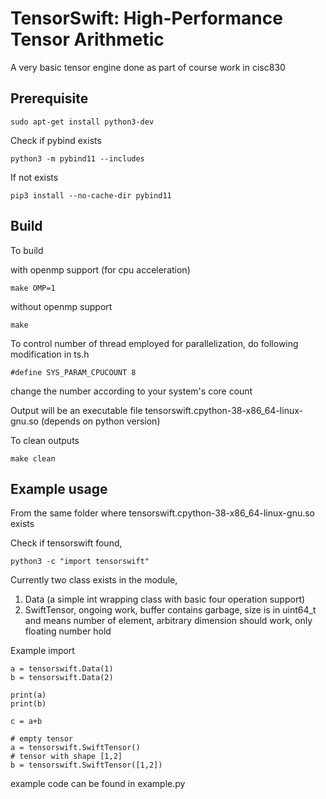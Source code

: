 # TensorSwift: High-Performance Tensor Arithmetic

A very basic tensor engine done as part of course work in cisc830

## Prerequisite
```
sudo apt-get install python3-dev
```

Check if pybind exists
```
python3 -m pybind11 --includes
```

If not exists
```
pip3 install --no-cache-dir pybind11
```

## Build
To build 

with openmp support (for cpu acceleration)
```
make OMP=1
```
without openmp support
```
make
```

To control number of thread employed for parallelization, do following modification in ts.h
```
#define SYS_PARAM_CPUCOUNT 8
```
change the number according to your system's core count

Output will be an executable file tensorswift.cpython-38-x86_64-linux-gnu.so (depends on python version)

To clean outputs
```
make clean
```

## Example usage
From the same folder where tensorswift.cpython-38-x86_64-linux-gnu.so exists

Check if tensorswift found,
```
python3 -c "import tensorswift"
```

Currently two class exists in the module, 
 1. Data (a simple int wrapping class with basic four operation support)
 2. SwiftTensor, ongoing work, buffer contains garbage, size is in uint64_t and means number of element, arbitrary dimension should work, only floating number hold

Example import
```
a = tensorswift.Data(1)
b = tensorswift.Data(2)

print(a)
print(b)

c = a+b
```

```
# empty tensor
a = tensorswift.SwiftTensor()
# tensor with shape [1,2]
b = tensorswift.SwiftTensor([1,2])
```

example code can be found in example.py